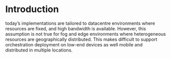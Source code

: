 # Introduction

today’s implementations are tailored to datacentre environments where resources
are fixed, and high bandwidth is available. However, this assumption is not true
for fog and edge environments where heterogeneous resources are geographically
distributed. This makes difficult to support orchestration deployment on low-end
devices as well mobile and distributed in multiple locations.
